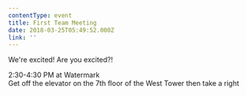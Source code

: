 ```yaml
---
contentType: event
title: First Team Meeting
date: 2018-03-25T05:49:52.000Z
link: ''
---
```

We're excited!  Are you excited?!

2:30-4:30 PM at Watermark\
Get off the elevator on the 7th floor of the West Tower then take a right
